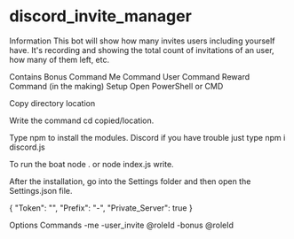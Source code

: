 # discord_invite_manager
Information
This bot will show how many invites users including yourself have. It's recording and showing the total count of invitations of an user, how many of them left, etc.



Contains
 Bonus Command
 Me Command
 User Command
 Reward Command (in the making)
Setup
Open PowerShell or CMD



Copy directory location



Write the command cd copied/location.



Type npm to install the modules. Discord if you have trouble just type npm i discord.js



To run the boat node . or node index.js write.



After the installation, go into the Settings folder and then open the Settings.json file.

{ "Token": "", "Prefix": "-", "Private_Server": true }

Options
Commands
-me
-user_invite @roleId
-bonus @roleId <ammount>

